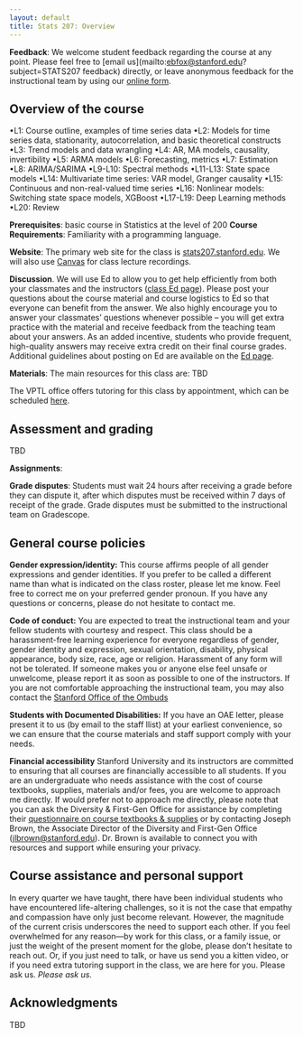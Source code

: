 ```yaml
---
layout: default
title: Stats 207: Overview
---
```


**Feedback**: We welcome student feedback regarding the course at any point.  Please feel free to [email us](mailto:ebfox@stanford.edu?subject=STATS207 feedback)
directly, or leave anonymous feedback for the instructional team by using our [online form](TBD).

## Overview of the course

•L1: Course outline, examples of time series data
•L2: Models for time series data, stationarity, autocorrelation, and basic theoretical constructs
•L3: Trend models and data wrangling
•L4: AR, MA models, causality, invertibility
•L5: ARMA models
•L6: Forecasting, metrics
•L7: Estimation
•L8: ARIMA/SARIMA
•L9-L10: Spectral methods
•L11-L13: State space models
•L14: Multivariate time series: VAR model, Granger causality
•L15: Continuous and non-real-valued time series
•L16: Nonlinear models: Switching state space models, XGBoost
•L17-L19: Deep Learning methods
•L20: Review

**Prerequisites**: basic course in Statistics at the level of 200
**Course Requirements**: Familiarity with a programming language.
 
**Website**: The primary web site for the class is [stats207.stanford.edu](http://stats207.github.io). We will also use [Canvas](https://canvas.stanford.edu) for class lecture recordings.

**Discussion**.  We will use Ed to allow you to get help efficiently from both your classmates and the instructors ([class Ed page](Ed)). Please post your questions about the course material and course logistics to Ed so that everyone can benefit from the answer. We also highly encourage you to answer your classmates’ questions whenever possible – you will get extra practice with the material and receive feedback from the teaching team about your answers. As an added incentive, students who provide frequent, high-quality answers may receive extra credit on their final course grades. Additional guidelines about posting on Ed are available on the [Ed page](https://edstem.org).

**Materials**: 
The main resources for this class are:
TBD

The VPTL office offers tutoring for this class by appointment, which can be scheduled [here](https://learningconnection.stanford.edu/appointments-and-drop-schedule).

## Assessment and grading

TBD

**Assignments**:
 
**Grade disputes**:  Students must wait 24 hours after receiving a grade before they can dispute it, after which disputes must be received within 7 days of receipt of the grade. Grade disputes must be submitted to the instructional team on Gradescope.

## General course policies

**Gender expression/identity:**
This course affirms people of all gender expressions and gender identities. If you prefer to be called a different name than what is indicated on the class roster, please let me know. Feel free to correct me on your preferred gender pronoun. If you have any questions or concerns, please do not hesitate to contact me.

**Code of conduct:**
You are expected to treat the instructional team and your fellow students with courtesy and respect.
This class should be a harassment-free learning experience for everyone regardless of gender, gender identity and expression, sexual orientation, disability, physical appearance, body size, race, age or religion. Harassment of any form will not be tolerated.
If someone makes you or anyone else feel unsafe or unwelcome, please report it as soon as possible to one of the instructors. If you are not comfortable approaching the instructional team, you may also contact the [Stanford Office of the Ombuds](https://ombuds.stanford.edu/)

**Students with Documented Disabilities:**
If you have an OAE letter, please present it to us (by email to the staff llist) at your earliest convenience, so we can ensure that the course materials and staff support comply with your needs. 

**Financial accessibility**
Stanford University and its instructors are committed to ensuring that all courses are financially accessible to all students. If you are an undergraduate who needs assistance with the cost of course textbooks, supplies, materials and/or fees, you are welcome to approach me directly. If would prefer not to approach me directly, please note that you can ask the Diversity & First-Gen Office for assistance by completing their [questionnaire on course textbooks & supplies](http://tinyurl.com/jpqbarn) or by contacting Joseph Brown, the Associate Director of the Diversity and First-Gen Office (jlbrown@stanford.edu). Dr. Brown is available to connect you with resources and support while ensuring your privacy.

## Course assistance and personal support

In every quarter we have taught, there have been individual students who have encountered life-altering challenges, so it is not the case that empathy and compassion have only just become relevant. However, the magnitude of the current crisis underscores the need to support each other. If you feel overwhelmed for any reason—by work for this class, or a family issue, or just the weight of the present moment for the globe, please don’t hesitate to reach out. Or, if you just need to talk, or have us send you a kitten video, or if you need extra tutoring support in the class, we are here for you. Please ask us. *Please ask us.* 

## Acknowledgments
TBD
